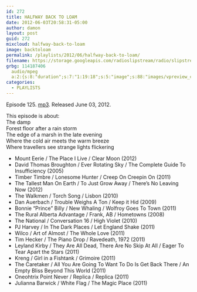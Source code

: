 ```yaml
---
id: 272
title: HALFWAY BACK TO LOAM
date: 2012-06-03T20:58:31-05:00
author: damon
layout: post
guid: 272
mixcloud: halfway-back-to-loam
image: backtoloam
permalink: /playlists/2012/06/halfway-back-to-loam/
filename: https://storage.googleapis.com/radioslipstream/radio/slipstream-125.mp3
grbg: 114187406
  audio/mpeg
  a:2:{s:8:"duration";s:7:"1:19:18";s:5:"image";s:88:"images/vpreview_center.png";}
categories:
  - PLAYLISTS
---
```


Episode 125. [mp3](https://storage.googleapis.com/radioslipstream/radio/slipstream-125.mp3). Released June 03, 2012.

This episode is about:  
The damp  
Forest floor after a rain storm  
The edge of a marsh in the late evening  
Where the cold air meets the warm breeze  
Where travellers see strange lights flickering

- Mount Eerie / The Place I Live / Clear Moon (2012)
- David Thomas Broughton / Ever Rotating Sky / The Complete Guide To Insufficiency (2005)
- Timber Timbre / Lonesome Hunter / Creep On Creepin On (2011)
- The Tallest Man On Earth / To Just Grow Away / There’s No Leaving Now (2012)
- The Walkmen / Torch Song / Lisbon (2010)
- Dan Auerbach / Trouble Weighs A Ton / Keep it Hid (2009)
- Bonnie “Prince” Billy / New Whaling / Wolfroy Goes To Town (2011)
- The Rural Alberta Advantage / Frank, AB / Hometowns (2008)
- The National / Conversation 16 / High Violet (2010)
- PJ Harvey / In The Dark Places / Let England Shake (2011)
- Wilco / Art of Almost / The Whole Love (2011)
- Tim Hecker / The Piano Drop / Ravedeath, 1972 (2011)
- Leyland Kirby / They Are All Dead, There Are No Skip At All / Eager To Tear Apart the Stars (2011)
- Kreng / Girl in a Fishtank / Grimoire (2011)
- The Caretaker / All You Are Going To Want To Do Is Get Back There / An Empty Bliss Beyond This World (2011)
- Oneohtrix Point Never / Replica / Replica (2011)
- Julianna Barwick / White Flag / The Magic Place (2011)
